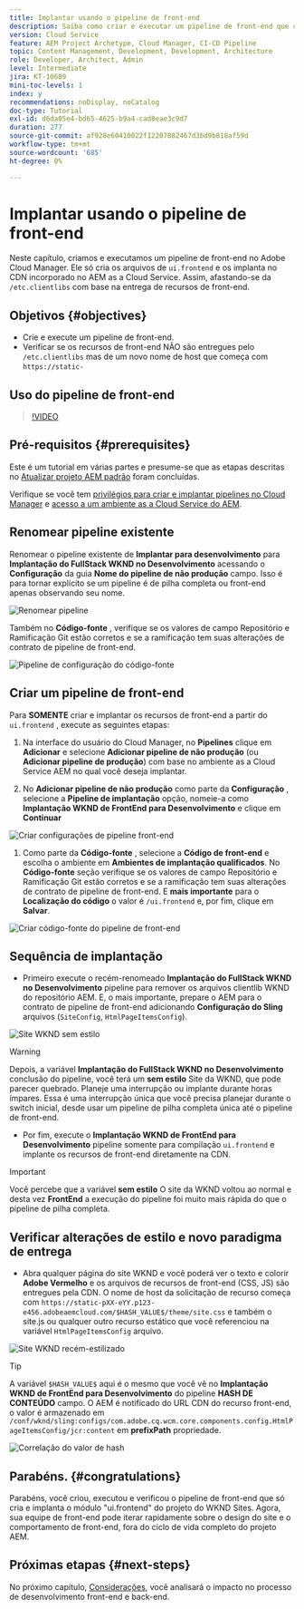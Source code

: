 ```yaml
---
title: Implantar usando o pipeline de front-end
description: Saiba como criar e executar um pipeline de front-end que cria recursos de front-end e implanta no CDN integrado no AEM as a Cloud Service.
version: Cloud Service
feature: AEM Project Archetype, Cloud Manager, CI-CD Pipeline
topic: Content Management, Development, Development, Architecture
role: Developer, Architect, Admin
level: Intermediate
jira: KT-10689
mini-toc-levels: 1
index: y
recommendations: noDisplay, noCatalog
doc-type: Tutorial
exl-id: d6da05e4-bd65-4625-b9a4-cad8eae3c9d7
duration: 277
source-git-commit: af928e60410022f12207082467d3bd9b818af59d
workflow-type: tm+mt
source-wordcount: '685'
ht-degree: 0%

---
```


# Implantar usando o pipeline de front-end

Neste capítulo, criamos e executamos um pipeline de front-end no Adobe Cloud Manager. Ele só cria os arquivos de `ui.frontend` e os implanta no CDN incorporado no AEM as a Cloud Service. Assim, afastando-se da  `/etc.clientlibs` com base na entrega de recursos de front-end.


## Objetivos {#objectives}

* Crie e execute um pipeline de front-end.
* Verificar se os recursos de front-end NÃO são entregues pelo `/etc.clientlibs` mas de um novo nome de host que começa com `https://static-`

## Uso do pipeline de front-end

>[!VIDEO](https://video.tv.adobe.com/v/3409420?quality=12&learn=on)

## Pré-requisitos {#prerequisites}

Este é um tutorial em várias partes e presume-se que as etapas descritas no [Atualizar projeto AEM padrão](./update-project.md) foram concluídas.

Verifique se você tem [privilégios para criar e implantar pipelines no Cloud Manager](https://experienceleague.adobe.com/docs/experience-manager-cloud-manager/content/requirements/users-and-roles.html?lang=en#role-definitions) e [acesso a um ambiente as a Cloud Service do AEM](https://experienceleague.adobe.com/docs/experience-manager-cloud-service/content/implementing/using-cloud-manager/manage-environments.html).

## Renomear pipeline existente

Renomear o pipeline existente de __Implantar para desenvolvimento__ para  __Implantação do FullStack WKND no Desenvolvimento__ acessando o __Configuração__ da guia __Nome do pipeline de não produção__ campo. Isso é para tornar explícito se um pipeline é de pilha completa ou front-end apenas observando seu nome.

![Renomear pipeline](assets/fullstack-wknd-deploy-dev-pipeline.png)


Também no __Código-fonte__ , verifique se os valores de campo Repositório e Ramificação Git estão corretos e se a ramificação tem suas alterações de contrato de pipeline de front-end.

![Pipeline de configuração do código-fonte](assets/fullstack-wknd-source-code-config.png)


## Criar um pipeline de front-end

Para __SOMENTE__ criar e implantar os recursos de front-end a partir do `ui.frontend` , execute as seguintes etapas:

1. Na interface do usuário do Cloud Manager, no __Pipelines__ clique em __Adicionar__ e selecione __Adicionar pipeline de não produção__ (ou __Adicionar pipeline de produção__) com base no ambiente as a Cloud Service AEM no qual você deseja implantar.

1. No __Adicionar pipeline de não produção__ como parte da __Configuração__ , selecione a __Pipeline de implantação__ opção, nomeie-a como __Implantação WKND de FrontEnd para Desenvolvimento__ e clique em __Continuar__

![Criar configurações de pipeline front-end](assets/create-frontend-pipeline-configs.png)

1. Como parte da __Código-fonte__ , selecione a __Código de front-end__ e escolha o ambiente em __Ambientes de implantação qualificados__. No __Código-fonte__ seção verifique se os valores de campo Repositório e Ramificação Git estão corretos e se a ramificação tem suas alterações de contrato de pipeline de front-end.
E __mais importante__ para o __Localização do código__ o valor é `/ui.frontend` e, por fim, clique em __Salvar__.

![Criar código-fonte do pipeline de front-end](assets/create-frontend-pipeline-source-code.png)


## Sequência de implantação

* Primeiro execute o recém-renomeado __Implantação do FullStack WKND no Desenvolvimento__ pipeline para remover os arquivos clientlib WKND do repositório AEM. E, o mais importante, prepare o AEM para o contrato de pipeline de front-end adicionando __Configuração do Sling__ arquivos (`SiteConfig`, `HtmlPageItemsConfig`).

![Site WKND sem estilo](assets/unstyled-wknd-site.png)

>[!WARNING]
>
>Depois, a variável __Implantação do FullStack WKND no Desenvolvimento__ conclusão do pipeline, você terá um __sem estilo__ Site da WKND, que pode parecer quebrado. Planeje uma interrupção ou implante durante horas ímpares. Essa é uma interrupção única que você precisa planejar durante o switch inicial, desde usar um pipeline de pilha completa única até o pipeline de front-end.


* Por fim, execute o __Implantação WKND de FrontEnd para Desenvolvimento__ pipeline somente para compilação `ui.frontend` e implante os recursos de front-end diretamente na CDN.

>[!IMPORTANT]
>
>Você percebe que a variável __sem estilo__ O site da WKND voltou ao normal e desta vez __FrontEnd__ a execução do pipeline foi muito mais rápida do que o pipeline de pilha completa.

## Verificar alterações de estilo e novo paradigma de entrega

* Abra qualquer página do site WKND e você poderá ver o texto e colorir __Adobe Vermelho__ e os arquivos de recursos de front-end (CSS, JS) são entregues pela CDN. O nome de host da solicitação de recurso começa com `https://static-pXX-eYY.p123-e456.adobeaemcloud.com/$HASH_VALUE$/theme/site.css` e também o site.js ou qualquer outro recurso estático que você referenciou na variável `HtmlPageItemsConfig` arquivo.


![Site WKND recém-estilizado](assets/newly-styled-wknd-site.png)



>[!TIP]
>
>A variável `$HASH_VALUE$` aqui é o mesmo que você vê no __Implantação WKND de FrontEnd para Desenvolvimento__  do pipeline __HASH DE CONTEÚDO__ campo. O AEM é notificado do URL CDN do recurso front-end, o valor é armazenado em `/conf/wknd/sling:configs/com.adobe.cq.wcm.core.components.config.HtmlPageItemsConfig/jcr:content` em __prefixPath__ propriedade.


![Correlação do valor de hash](assets/hash-value-correlartion.png)



## Parabéns. {#congratulations}

Parabéns, você criou, executou e verificou o pipeline de front-end que só cria e implanta o módulo &quot;ui.frontend&quot; do projeto do WKND Sites. Agora, sua equipe de front-end pode iterar rapidamente sobre o design do site e o comportamento de front-end, fora do ciclo de vida completo do projeto AEM.

## Próximas etapas {#next-steps}

No próximo capítulo, [Considerações](considerations.md), você analisará o impacto no processo de desenvolvimento front-end e back-end.

